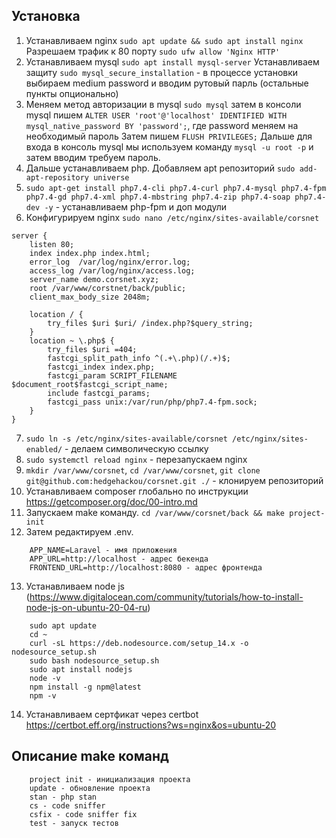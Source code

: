 ## Установка

1. Устанавливаем nginx
   `sudo apt update && sudo apt install nginx`
Разрешаем трафик к 80 порту
    `sudo ufw allow 'Nginx HTTP'`
2. Устанавливаем mysql
    `sudo apt install mysql-server`
Устанавливаем защиту
    `sudo mysql_secure_installation` - в процессе установки выбираем medium password и вводим рутовый парль (остальные пункты опционально)
3. Меняем метод авторизации в mysql
    `sudo mysql` затем в консоли mysql пишем `ALTER USER 'root'@'localhost' IDENTIFIED WITH mysql_native_password BY 'password';`, где password меняем на необходимый пароль
Затем пишем `FLUSH PRIVILEGES;` Дальше для входа в консоль mysql мы используем команду `mysql -u root -p` и затем вводим требуем пароль.
4. Дальше устанавливаем php. Добавляем apt репозиторий `sudo add-apt-repository universe`
5. `sudo apt-get install php7.4-cli php7.4-curl php7.4-mysql php7.4-fpm php7.4-gd php7.4-xml php7.4-mbstring php7.4-zip php7.4-soap php7.4-dev -y` - устанавливаем php-fpm и доп модули
6. Конфигурируем nginx `sudo nano /etc/nginx/sites-available/corsnet`
```
server {
    listen 80;
    index index.php index.html;
    error_log  /var/log/nginx/error.log;
    access_log /var/log/nginx/access.log;
    server_name demo.corsnet.xyz;
    root /var/www/corstnet/back/public;
    client_max_body_size 2048m;        

    location / {
        try_files $uri $uri/ /index.php?$query_string;
    }
    location ~ \.php$ {
        try_files $uri =404;
        fastcgi_split_path_info ^(.+\.php)(/.+)$;
        fastcgi_index index.php;
        fastcgi_param SCRIPT_FILENAME $document_root$fastcgi_script_name;
        include fastcgi_params;
        fastcgi_pass unix:/var/run/php/php7.4-fpm.sock;
    }
}
```
7. `sudo ln -s /etc/nginx/sites-available/corsnet /etc/nginx/sites-enabled/` - делаем символическую ссылку
8. `sudo systemctl reload nginx` - перезапускаем nginx
9. `mkdir /var/www/corsnet`, `cd /var/www/corsnet`, `git clone git@github.com:hedgehackou/corsnet.git ./` - клонируем репозиторий
10. Устанавливаем composer глобально по инструкции https://getcomposer.org/doc/00-intro.md
11. Запускаем make команду. `cd /var/www/corsnet/back && make project-init`
12. Затем редактируем .env.
```
    APP_NAME=Laravel - имя приложения
    APP_URL=http://localhost - адрес бекенда
    FRONTEND_URL=http://localhost:8080 - адрес фронтенда
```
13. Устанавливаем node js (https://www.digitalocean.com/community/tutorials/how-to-install-node-js-on-ubuntu-20-04-ru)
```
    sudo apt update
    cd ~
    curl -sL https://deb.nodesource.com/setup_14.x -o nodesource_setup.sh
    sudo bash nodesource_setup.sh
    sudo apt install nodejs
    node -v
    npm install -g npm@latest
    npm -v
```

14. Устанавливаем сертфикат через certbot https://certbot.eff.org/instructions?ws=nginx&os=ubuntu-20

## Описание make команд

```
    project init - инициализация проекта
    update - обновление проекта
    stan - php stan
    cs - code sniffer
    csfix - code sniffer fix
    test - запуск тестов
```
